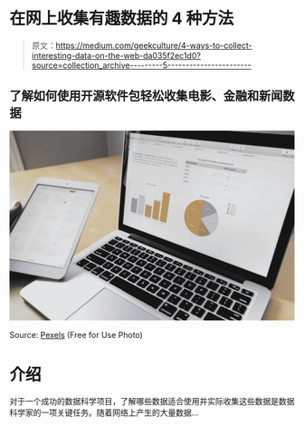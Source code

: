 # 在网上收集有趣数据的 4 种方法

> 原文：<https://medium.com/geekculture/4-ways-to-collect-interesting-data-on-the-web-da035f2ec1d0?source=collection_archive---------5----------------------->

## 了解如何使用开源软件包轻松收集电影、金融和新闻数据

![](img/17e105ea97fdd4d450516d1a2cf92496.png)

Source: [Pexels](https://www.pexels.com/ko-kr/photo/265087/) (Free for Use Photo)

# 介绍

对于一个成功的数据科学项目，了解哪些数据适合使用并实际收集这些数据是数据科学家的一项关键任务。随着网络上产生的大量数据…
